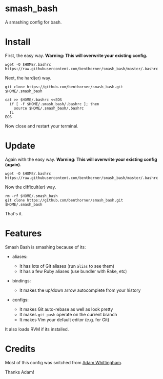 smash_bash
==========

A smashing config for bash.

Install
=======

First, the easy way. **Warning: This will overwrite your existing config.**

```
wget -O $HOME/.bashrc https://raw.githubusercontent.com/benthorner/smash_bash/master/.bashrc
```

Next, the hard(er) way.

```
git clone https://github.com/benthorner/smash_bash.git $HOME/.smash_bash

cat >> $HOME/.bashrc <<EOS
  if [ -f $HOME/.smash_bash/.bashrc ]; then
    source $HOME/.smash_bash/.bashrc
  fi
EOS
```

Now close and restart your terminal.

Update
======

Again with the easy way. **Warning: This will overwrite your existing config (again).**

```
wget -O $HOME/.bashrc https://raw.githubusercontent.com/benthorner/smash_bash/master/.bashrc
```

Now the difficult(er) way.

```
rm -rf $HOME/.smash_bash
git clone https://github.com/benthorner/smash_bash.git $HOME/.smash_bash
```

That's it.

Features
========

Smash Bash is smashing because of its:

  - aliases:
    - It has lots of Git aliases (run `alias` to see them)
    - It has a few Ruby aliases (use bundler with Rake, etc)

  - bindings:
    - It makes the up/down arrow autocomplete from your history

  - configs:
    - It makes Git auto-rebase as well as look pretty
    - It makes `git push` operate on the current branch
    - It makes Vim your default editor (e.g. for Git)

It also loads RVM if its installed.

Credits
=======

Most of this config was snitched from [Adam Whittingham](https://github.com/AdamWhittingham/bash-config "Adam's Bash Config").

Thanks Adam!
